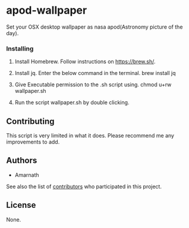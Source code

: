 # apod-wallpaper
Set your OSX desktop wallpaper as nasa apod(Astronomy picture of the day). 


### Installing
1. Install Homebrew. Follow instructions on  https://brew.sh/.
   
2. Install jq. Enter the below command in the terminal.
   brew install jq
  
3. Give Executable permission to the .sh script using. 
   chmod u+rw wallpaper.sh
   
4. Run the script wallpaper.sh  by double clicking.

## Contributing
This script is very limited in what it does. Please recommend me any improvements to add.

## Authors

* Amarnath  

See also the list of [contributors](https://github.com/your/project/contributors) who participated in this project.

## License

None.
